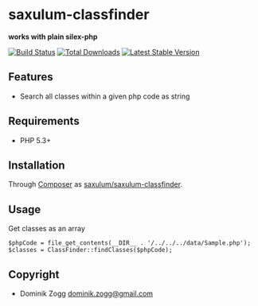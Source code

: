 saxulum-classfinder
===================

**works with plain silex-php**

[![Build Status](https://api.travis-ci.org/saxulum/saxulum-classfinder.png?branch=master)](https://travis-ci.org/saxulum/saxulum-classfinder)
[![Total Downloads](https://poser.pugx.org/saxulum/saxulum-classfinder/downloads.png)](https://packagist.org/packages/saxulum/saxulum-classfinder)
[![Latest Stable Version](https://poser.pugx.org/saxulum/saxulum-classfinder/v/stable.png)](https://packagist.org/packages/saxulum/saxulum-classfinder)

Features
--------

* Search all classes within a given php code as string

Requirements
------------

 * PHP 5.3+

Installation
------------

Through [Composer](http://getcomposer.org) as [saxulum/saxulum-classfinder][1].

Usage
-----

Get classes as an array

``` {.php}
$phpCode = file_get_contents(__DIR__ . '/../../../data/Sample.php');
$classes = ClassFinder::findClasses($phpCode);
```

Copyright
---------
* Dominik Zogg <dominik.zogg@gmail.com>

[1]: https://packagist.org/packages/saxulum/saxulum-classfinder